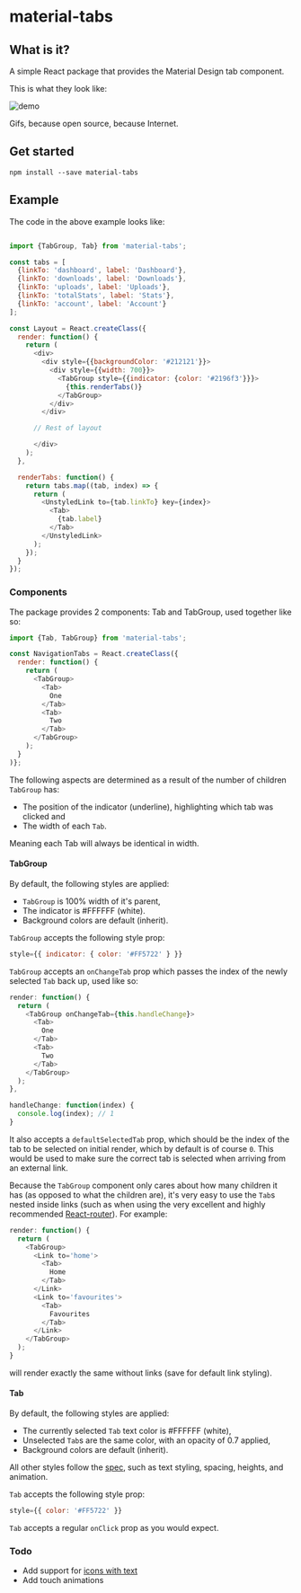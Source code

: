 # material-tabs

## What is it?


A simple React package that provides the Material Design tab component.


This is what they look like:


![demo](https://i.gyazo.com/15c7deec2213018a1e6e6fc926bcb646.gif)


Gifs, because open source, because Internet.


## Get started


```
npm install --save material-tabs
```


## Example


The code in the above example looks like:

```js

import {TabGroup, Tab} from 'material-tabs';

const tabs = [
  {linkTo: 'dashboard', label: 'Dashboard'},
  {linkTo: 'downloads', label: 'Downloads'},
  {linkTo: 'uploads', label: 'Uploads'},
  {linkTo: 'totalStats', label: 'Stats'},
  {linkTo: 'account', label: 'Account'}
];

const Layout = React.createClass({
  render: function() {
    return (
      <div>
        <div style={{backgroundColor: '#212121'}}>
          <div style={{width: 700}}>
            <TabGroup style={{indicator: {color: '#2196f3'}}}>
              {this.renderTabs()}
            </TabGroup>
          </div>
        </div>

      // Rest of layout

      </div>
    );
  },

  renderTabs: function() {
    return tabs.map((tab, index) => {
      return (
        <UnstyledLink to={tab.linkTo} key={index}>
          <Tab>
            {tab.label}
          </Tab>
        </UnstyledLink>
      );
    });
  }
});
```


### Components


The package provides 2 components: Tab and TabGroup, used together like so:

``` js
import {Tab, TabGroup} from 'material-tabs';

const NavigationTabs = React.createClass({
  render: function() {
    return (
      <TabGroup>
        <Tab>
          One
        </Tab>
        <Tab>
          Two
        </Tab>
      </TabGroup>
    );
  }
)};
```


The following aspects are determined as a result of the number of children ```TabGroup``` has:

- The position of the indicator (underline), highlighting which tab was clicked and
- The width of each ```Tab```.

Meaning each Tab will always be identical in width.


#### TabGroup


By default, the following styles are applied:

- ```TabGroup``` is 100% width of it's parent,
- The indicator is #FFFFFF (white).
- Background colors are default (inherit).

```TabGroup``` accepts the following style prop:

```js
style={{ indicator: { color: '#FF5722' } }}
```


```TabGroup``` accepts an ```onChangeTab``` prop which passes the index of the newly selected ```Tab``` back up, used like so:


```js
render: function() {
  return (
    <TabGroup onChangeTab={this.handleChange}>
      <Tab>
        One
      </Tab>
      <Tab>
        Two
      </Tab>
    </TabGroup>
  );
},

handleChange: function(index) {
  console.log(index); // 1
}
```

It also accepts a ```defaultSelectedTab``` prop, which should be the index of the tab to be selected on initial render, which by default is of course ```0```. This would be used to make sure the correct tab is selected when arriving from an external link.


Because the ```TabGroup``` component only cares about how many children it has (as opposed to what the children are), it's very easy to use the ```Tab```s nested inside links (such as when using the very excellent and highly recommended [React-router](https://github.com/rackt/react-router)). For example:


```js
render: function() {
  return (
    <TabGroup>
      <Link to='home'>
        <Tab>
          Home
        </Tab>
      </Link>
      <Link to='favourites'>
        <Tab>
          Favourites
        </Tab>
      </Link>
    </TabGroup>
  );
}
```

will render exactly the same without links (save for default link styling).


#### Tab


By default, the following styles are applied:

- The currently selected ```Tab``` text color is #FFFFFF (white),
- Unselected ```Tab```s are the same color, with an opacity of 0.7 applied,
- Background colors are default (inherit).

All other styles follow the [spec](https://www.google.com/design/spec/components/tabs.html#tabs-specs), such as text styling, spacing, heights, and animation.

```Tab``` accepts the following style prop:

```js
style={{ color: '#FF5722' }}
```


```Tab``` accepts a regular ```onClick``` prop as you would expect.


### Todo
- Add support for [icons with text](https://www.google.com/design/spec/components/tabs.html#tabs-specs)
- Add touch animations
